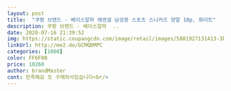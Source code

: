 ```yaml
---
layout: post 
title:  "쿠팡 브랜드 - 베이스알파 에센셜 남성용 스포츠 스니커즈 양말 10p, 화이트" 
description: 쿠팡 브랜드 - 베이스알파  ..
date: 2020-07-16 21:39:52 
img: https://static.coupangcdn.com/image/retail/images/5881927131413-3b53f23a-68d5-494d-a93f-e10f99e67d21.jpg 
linkUrl: http://me2.do/GCMQDMPC 
categories: [1008] 
color: FF6F00 
price: 10260 
author: brandMaster 
cont: 만족해요 또 구매의사있습니다<br/> 
---
```

 